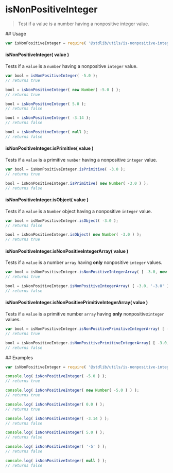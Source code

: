 isNonPositiveInteger
===
> Test if a value is a number having a nonpositive integer value.

<section class="usage">
## Usage

``` javascript
var isNonPositiveInteger = require( '@stdlib/utils/is-nonpositive-integer' );
```

#### isNonPositiveInteger( value )

Tests if a `value` is a `number` having a nonpositive `integer` value.

``` javascript
var bool = isNonPositiveInteger( -5.0 );
// returns true

bool = isNonPositiveInteger( new Number( -5.0 ) );
// returns true

bool = isNonPositiveInteger( 5.0 );
// returns false

bool = isNonPositiveInteger( -3.14 );
// returns false

bool = isNonPositiveInteger( null );
// returns false
```

#### isNonPositiveInteger.isPrimitive( value )

Tests if a `value` is a primitive `number` having a nonpositive `integer` value.

``` javascript
var bool = isNonPositiveInteger.isPrimitive( -3.0 );
// returns true

bool = isNonPositiveInteger.isPrimitive( new Number( -3.0 ) );
// returns false
```

#### isNonPositiveInteger.isObject( value )

Tests if a `value` is a `Number` object having a nonpositive `integer` value.

``` javascript
var bool = isNonPositiveInteger.isObject( -3.0 );
// returns false

bool = isNonPositiveInteger.isObject( new Number( -3.0 ) );
// returns true
```

#### isNonPositiveInteger.isNonPositiveIntegerArray( value )

Tests if a `value` is a number `array` having __only__ nonpositive `integer` values.

``` javascript
var bool = isNonPositiveInteger.isNonPositiveIntegerArray( [ -3.0, new Number(-3.0) ] );
// returns true

bool = isNonPositiveInteger.isNonPositiveIntegerArray( [ -3.0, '-3.0' ] );
// returns false
```

#### isNonPositiveInteger.isNonPositivePrimitiveIntegerArray( value )

Tests if a `value` is a primitive number `array` having __only__  nonpositive`integer` values.

``` javascript
var bool = isNonPositiveInteger.isNonPositivePrimitiveIntegerArray( [ -1.0, -0.0, -10.0 ] );
// returns true

bool = isNonPositiveInteger.isNonPositivePrimitiveIntegerArray( [ -3.0, new Number(-1.0) ] );
// returns false
```
</section>

<!-- /.usage -->


<section class="examples">
## Examples

``` javascript
var isNonPositiveInteger = require( '@stdlib/utils/is-nonpositive-integer' );

console.log( isNonPositiveInteger( -5.0 ) );
// returns true

console.log( isNonPositiveInteger( new Number( -5.0 ) ) );
// returns true

console.log( isNonPositiveInteger( 0.0 ) );
// returns true

console.log( isNonPositiveInteger( -3.14 ) );
// returns false

console.log( isNonPositiveInteger( 5.0 ) );
// returns false

console.log( isNonPositiveInteger( '-5' ) );
// returns false

console.log( isNonPositiveInteger( null ) );
// returns false
```
</section>

<!-- /.examples -->

<section class="links">
</section>

<!-- /.links -->
